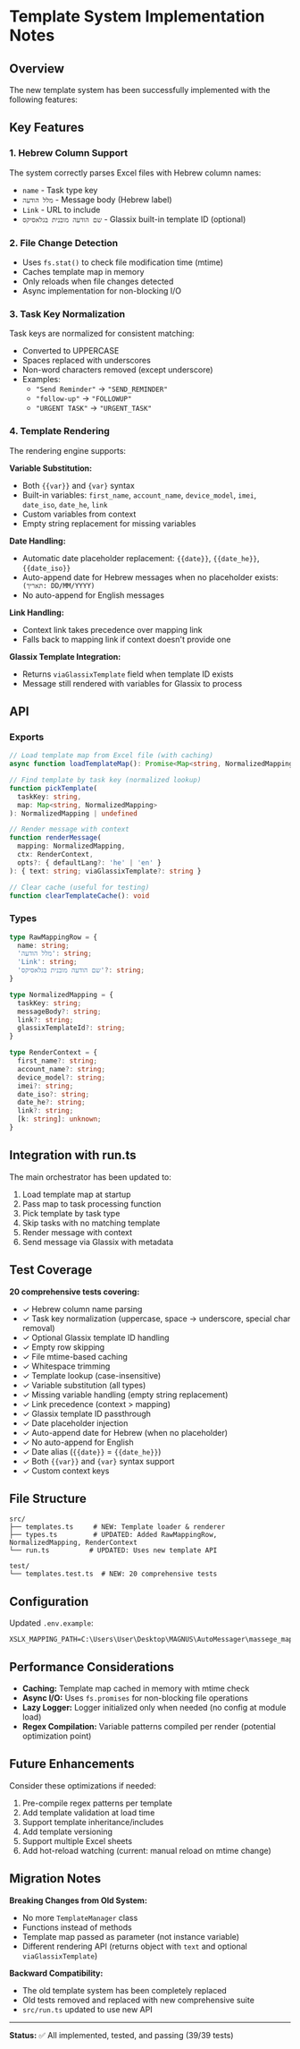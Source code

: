 # Template System Implementation Notes

## Overview

The new template system has been successfully implemented with the following features:

## Key Features

### 1. **Hebrew Column Support**
The system correctly parses Excel files with Hebrew column names:
- `name` - Task type key
- `מלל הודעה` - Message body (Hebrew label)
- `Link` - URL to include
- `שם הודעה מובנית בגלאסיקס` - Glassix built-in template ID (optional)

### 2. **File Change Detection**
- Uses `fs.stat()` to check file modification time (mtime)
- Caches template map in memory
- Only reloads when file changes detected
- Async implementation for non-blocking I/O

### 3. **Task Key Normalization**
Task keys are normalized for consistent matching:
- Converted to UPPERCASE
- Spaces replaced with underscores
- Non-word characters removed (except underscore)
- Examples:
  - `"Send Reminder"` → `"SEND_REMINDER"`
  - `"follow-up"` → `"FOLLOWUP"`
  - `"URGENT TASK"` → `"URGENT_TASK"`

### 4. **Template Rendering**
The rendering engine supports:

**Variable Substitution:**
- Both `{{var}}` and `{var}` syntax
- Built-in variables: `first_name`, `account_name`, `device_model`, `imei`, `date_iso`, `date_he`, `link`
- Custom variables from context
- Empty string replacement for missing variables

**Date Handling:**
- Automatic date placeholder replacement: `{{date}}`, `{{date_he}}`, `{{date_iso}}`
- Auto-append date for Hebrew messages when no placeholder exists: ` (תאריך: DD/MM/YYYY)`
- No auto-append for English messages

**Link Handling:**
- Context link takes precedence over mapping link
- Falls back to mapping link if context doesn't provide one

**Glassix Template Integration:**
- Returns `viaGlassixTemplate` field when template ID exists
- Message still rendered with variables for Glassix to process

## API

### Exports

```typescript
// Load template map from Excel file (with caching)
async function loadTemplateMap(): Promise<Map<string, NormalizedMapping>>

// Find template by task key (normalized lookup)
function pickTemplate(
  taskKey: string, 
  map: Map<string, NormalizedMapping>
): NormalizedMapping | undefined

// Render message with context
function renderMessage(
  mapping: NormalizedMapping,
  ctx: RenderContext,
  opts?: { defaultLang?: 'he' | 'en' }
): { text: string; viaGlassixTemplate?: string }

// Clear cache (useful for testing)
function clearTemplateCache(): void
```

### Types

```typescript
type RawMappingRow = {
  name: string;
  'מלל הודעה': string;
  'Link': string;
  'שם הודעה מובנית בגלאסיקס'?: string;
}

type NormalizedMapping = {
  taskKey: string;
  messageBody?: string;
  link?: string;
  glassixTemplateId?: string;
}

type RenderContext = {
  first_name?: string;
  account_name?: string;
  device_model?: string;
  imei?: string;
  date_iso?: string;
  date_he?: string;
  link?: string;
  [k: string]: unknown;
}
```

## Integration with run.ts

The main orchestrator has been updated to:

1. Load template map at startup
2. Pass map to task processing function
3. Pick template by task type
4. Skip tasks with no matching template
5. Render message with context
6. Send message via Glassix with metadata

## Test Coverage

**20 comprehensive tests covering:**
- ✓ Hebrew column name parsing
- ✓ Task key normalization (uppercase, space → underscore, special char removal)
- ✓ Optional Glassix template ID handling
- ✓ Empty row skipping
- ✓ File mtime-based caching
- ✓ Whitespace trimming
- ✓ Template lookup (case-insensitive)
- ✓ Variable substitution (all types)
- ✓ Missing variable handling (empty string replacement)
- ✓ Link precedence (context > mapping)
- ✓ Glassix template ID passthrough
- ✓ Date placeholder injection
- ✓ Auto-append date for Hebrew (when no placeholder)
- ✓ No auto-append for English
- ✓ Date alias (`{{date}}` = `{{date_he}}`)
- ✓ Both `{{var}}` and `{var}` syntax support
- ✓ Custom context keys

## File Structure

```
src/
├── templates.ts     # NEW: Template loader & renderer
├── types.ts         # UPDATED: Added RawMappingRow, NormalizedMapping, RenderContext
└── run.ts          # UPDATED: Uses new template API

test/
└── templates.test.ts  # NEW: 20 comprehensive tests
```

## Configuration

Updated `.env.example`:
```env
XSLX_MAPPING_PATH=C:\Users\User\Desktop\MAGNUS\AutoMessager\massege_maping.xlsx
```

## Performance Considerations

- **Caching:** Template map cached in memory with mtime check
- **Async I/O:** Uses `fs.promises` for non-blocking file operations
- **Lazy Logger:** Logger initialized only when needed (no config at module load)
- **Regex Compilation:** Variable patterns compiled per render (potential optimization point)

## Future Enhancements

Consider these optimizations if needed:
1. Pre-compile regex patterns per template
2. Add template validation at load time
3. Support template inheritance/includes
4. Add template versioning
5. Support multiple Excel sheets
6. Add hot-reload watching (current: manual reload on mtime change)

## Migration Notes

**Breaking Changes from Old System:**
- No more `TemplateManager` class
- Functions instead of methods
- Template map passed as parameter (not instance variable)
- Different rendering API (returns object with `text` and optional `viaGlassixTemplate`)

**Backward Compatibility:**
- The old template system has been completely replaced
- Old tests removed and replaced with new comprehensive suite
- `src/run.ts` updated to use new API

---

**Status:** ✅ All implemented, tested, and passing (39/39 tests)

